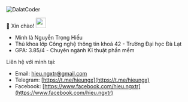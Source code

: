 <img src="https://komarev.com/ghpvc/?username=DalatCoder&color=0e75b6&style=flat" alt="DalatCoder" />

:wave: Xin chào! <img src="https://user-images.githubusercontent.com/5679180/79618120-0daffb80-80be-11ea-819e-d2b0fa904d07.gif" width="27px">

- Mình là Nguyễn Trọng Hiếu
- Thủ khoa lớp Công nghệ thông tin khoá 42 - Trường Đại học Đà Lạt
- GPA: 3.85/4 - Chuyên ngành Kĩ thuật phần mềm

Liên hệ với mình tại:
  - Email: hieu.ngxtr@gmail.com
  - Telegram: [https://t.me/hieungx](https://t.me/hieungx)
  - Facebook: [https://www.facebook.com/hieu.ngxtr](https://www.facebook.com/hieu.ngxtr)


